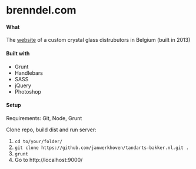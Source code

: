 # brenndel.com

#### What
The [website](http://brenndel.com/) of a custom crystal glass distrubutors in Belgium (built in 2013)

#### Built with
* Grunt
* Handlebars
* SASS
* jQuery
* Photoshop

#### Setup
Requirements: Git, Node, Grunt

Clone repo, build dist and run server:

1. `cd to/your/folder/`
2. `git clone https://github.com/janwerkhoven/tandarts-bakker.nl.git .`
3. `grunt`
4. Go to http://localhost:9000/

